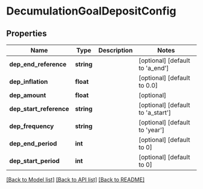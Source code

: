 # DecumulationGoalDepositConfig

## Properties
Name | Type | Description | Notes
------------ | ------------- | ------------- | -------------
**dep_end_reference** | **string** |  | [optional] [default to 'a_end']
**dep_inflation** | **float** |  | [optional] [default to 0.0]
**dep_amount** | **float** |  | [optional] 
**dep_start_reference** | **string** |  | [optional] [default to 'a_start']
**dep_frequency** | **string** |  | [optional] [default to 'year']
**dep_end_period** | **int** |  | [optional] [default to 0]
**dep_start_period** | **int** |  | [optional] [default to 0]

[[Back to Model list]](../README.md#documentation-for-models) [[Back to API list]](../README.md#documentation-for-api-endpoints) [[Back to README]](../README.md)


